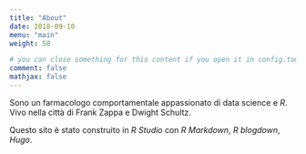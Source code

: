 ```yaml
---
title: "About"
date: 2018-09-10
menu: "main"
weight: 50

# you can close something for this content if you open it in config.toml.
comment: false
mathjax: false
---
```


Sono un farmacologo comportamentale appassionato di data science e *R*. Vivo nella città di Frank Zappa e 
Dwight Schultz.

Questo sito è stato construito in *R Studio* con *R Markdown*, *R blogdown*, *Hugo*.


